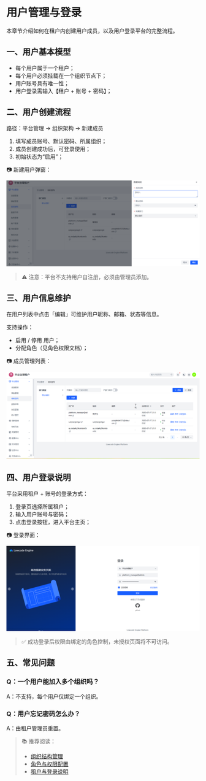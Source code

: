 # 用户管理与登录

本章节介绍如何在租户内创建用户成员，以及用户登录平台的完整流程。


## 一、用户基本模型

- 每个用户属于一个租户；
- 每个用户必须挂载在一个组织节点下；
- 用户账号具有唯一性；
- 用户登录需输入【租户 + 账号 + 密码】；


## 二、用户创建流程

路径：平台管理 → 组织架构 → 新建成员

1. 填写成员账号、默认密码、所属组织；
2. 成员创建成功后，可登录使用；
3. 初始状态为“启用”；

📷 新建用户弹窗：

![新建用户](../images/user/user-create.png)

> ⚠️ 注意：平台不支持用户自注册，必须由管理员添加。


## 三、用户信息维护

在用户列表中点击「编辑」可维护用户昵称、邮箱、状态等信息。

支持操作：
- 启用 / 停用 用户；
- 分配角色（见角色权限文档）；

📷 成员管理列表：

![成员列表](../images/org/org-user-list.png)


## 四、用户登录说明

平台采用租户 + 账号的登录方式：

1. 登录页选择所属租户；
2. 输入用户账号与密码；
3. 点击登录按钮，进入平台主页；

📷 登录界面：

![登录页面](../images/user/login.png)

> ✅ 成功登录后权限由绑定的角色控制，未授权页面将不可访问。


## 五、常见问题

### Q：一个用户能加入多个组织吗？
A：不支持，每个用户仅绑定一个组织。

### Q：用户忘记密码怎么办？
A：由租户管理员重置。


> 📚 推荐阅读：
> - [组织结构管理](./org.md)
> - [角色与权限配置](./role.md)
> - [租户与登录说明](./tenant.md)
